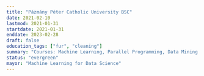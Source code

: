 ```yaml
---
title: "Pázmány Péter Catholic University BSC"
date: 2021-02-10
lastmod: 2021-01-31
startdate: 2021-01-31
enddate: 2023-02-28
draft: false
education_tags: ["fur", "cleaning"]
summary: "Courses: Machine Learning, Parallel Programming, Data Mining and Machine Learning, Web Mining, Parameter Estimation, Introduction to Start-up Innovation, Personal Identification, Multimodal Sensor Fusion, Parameter Estimation, Basic Image Processing, Tools of Language Technology"
status: "evergreen"
mayor: "Machine Learning for Data Science" 
---
```

